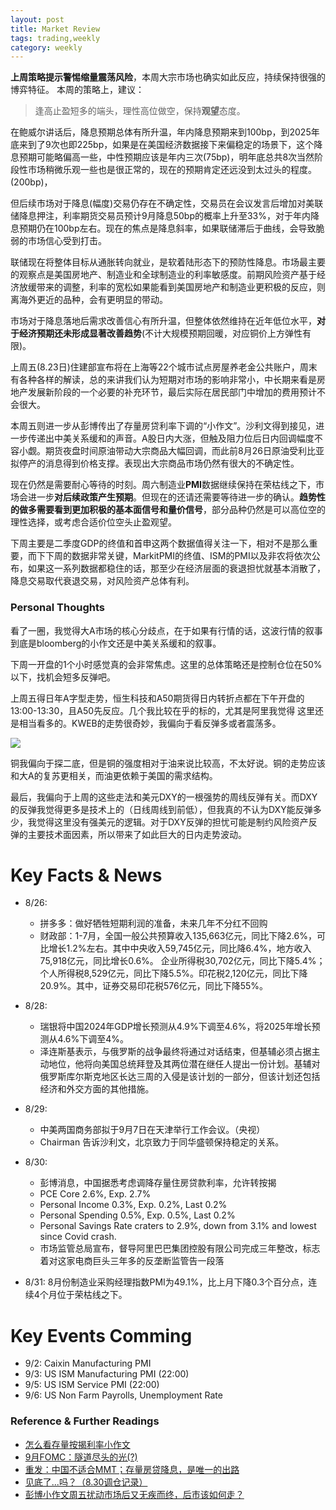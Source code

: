```yaml
---
layout: post
title: Market Review
tags: trading,weekly
category: weekly
---
```


**上周策略提示警惕缩量震荡风险**，本周大宗市场也确实如此反应，持续保持很强的博弈特征。
本周的策略上，建议：

> 逢高止盈短多的端头，理性高位做空，保持**观望**态度。

在鲍威尔讲话后，降息预期总体有所升温，年内降息预期来到100bp，到2025年底来到了9次也即225bp，如果是在美国经济数据接下来偏稳定的场景下，这个降息预期可能略偏高一些，中性预期应该是年内三次(75bp)，明年底总共8次当然阶段性市场稍微乐观一些也是很正常的，现在的预期肯定还远没到太过头的程度。(200bp)，

但后续市场对于降息(幅度)交易仍存在不确定性，交易员在会议发言后增加对美联储降息押注，利率期货交易员预计9月降息50bp的概率上升至33%，对于年内降息预期仍在100bp左右。现在的焦点是降息斜率，如果联储滞后于曲线，会导致脆弱的市场信心受到打击。

联储现在将整体目标从通胀转向就业，是软着陆形态下的预防性降息。市场最主要的观察点是美国房地产、制造业和全球制造业的利率敏感度。前期风险资产基于经济放缓带来的调整，利率的宽松如果能看到美国房地产和制造业更积极的反应，则离海外更近的品种，会有更明显的带动。

市场对于降息落地后需求改善信心有所升温，但整体依然维持在近年低位水平，**对于经济预期还未形成显著改善趋势**(不计大规模预期回暖，对应铜价上方弹性有限)。

上周五(8.23日)住建部宣布将在上海等22个城市试点房屋养老金公共账户，周末有各种各样的解读，总的来讲我们认为短期对市场的影响非常小，中长期来看是房地产发展新阶段的一个必要的补充环节，最后实际在居民部门中增加的费用预计不会很大。

本周五则进一步从彭博传出了存量房贷利率下调的“小作文”。沙利文得到接见，进一步传递出中美关系缓和的声音。A股日内大涨，但触及阻力位后日内回调幅度不容小觑。期货夜盘时间原油带动大宗商品大幅回调，而此前8月26日原油受利比亚拟停产的消息得到价格支撑。表现出大宗商品市场仍然有很大的不确定性。

现在仍然是需要耐心等待的时刻。周六制造业**PMI**数据继续保持在荣枯线之下，市场会进一步**对后续政策产生预期**。但现在的还请还需要等待进一步的确认。**趋势性的做多需要看到更加积极的基本面信号和量价信号**，部分品种仍然是可以高位空的理性选择，或考虑合适价位空头止盈观望。

下周主要是二季度GDP的终值和首申这两个数据值得关注一下，相对不是那么重要，而下下周的数据非常关键，MarkitPMI的终值、ISM的PMI以及非农将依次公布，如果这一系列数据都稳住的话，那至少在经济层面的衰退担忧就基本消散了，降息交易取代衰退交易，对风险资产总体有利。

### Personal Thoughts

看了一圈，我觉得大A市场的核心分歧点，在于如果有行情的话，这波行情的叙事到底是bloomberg的小作文还是中美关系缓和的叙事。

下周一开盘的1个小时感觉真的会非常焦虑。这里的总体策略还是控制仓位在50%以下，找机会短多反弹吧。

上周五得日年A字型走势，恒生科技和A50期货得日内转折点都在下午开盘的13:00-13:30，且A50先反应。几个我比较在乎的标的，尤其是阿里我觉得
这里还是相当看多的。KWEB的走势很奇妙，我偏向于看反弹多或者震荡多。

![](https://crsando.github.io/images/2024-09-01/kweb.png)

铜我偏向于探二底，但是铜的强度相对于油来说比较高，不太好说。铜的走势应该和大A的复苏更相关，而油更依赖于美国的需求结构。

最后，我偏向于上周的这些走法和美元DXY的一根强势的周线反弹有关。而DXY的反弹我觉得更多是技术上的（日线周线到前低），但我真的不认为DXY能反弹多少，我觉得这里没有强美元的逻辑。对于DXY反弹的担忧可能是制约风险资产反弹的主要技术面因素，所以带来了如此巨大的日内走势波动。

# Key Facts & News

- 8/26:
    - 拼多多：做好牺牲短期利润的准备，未来几年不分红不回购
    - 财政部：1-7月，全国一般公共预算收入135,663亿元，同比下降2.6%，可比增长1.2%左右。其中中央收入59,745亿元，同比降6.4%，地方收入75,918亿元，同比增长0.6%。 企业所得税30,702亿元，同比下降5.4%； 个人所得税8,529亿元，同比下降5.5%。印花税2,120亿元，同比下降20.9%。其中，证券交易印花税576亿元，同比下降55%。 

- 8/28: 
    - 瑞银将中国2024年GDP增长预测从4.9%下调至4.6%，将2025年增长预测从4.6%下调至4%。
    - 泽连斯基表示，与俄罗斯的战争最终将通过对话结束，但基辅必须占据主动地位，他将向美国总统拜登及其两位潜在继任人提出一份计划。基辅对俄罗斯库尔斯克地区长达三周的入侵是该计划的一部分，但该计划还包括经济和外交方面的其他措施。
- 8/29: 
    - 中美两国商务部拟于9月7日在天津举行工作会议。（央视）
    - Chairman 告诉沙利文，北京致力于同华盛顿保持稳定的关系。
- 8/30: 
    - 彭博消息，中国据悉考虑调降存量住房贷款利率，允许转按揭
    - PCE Core 2.6%, Exp. 2.7%
    - Personal Income 0.3%, Exp. 0.2%, Last 0.2%
    - Personal Spending 0.5%, Exp. 0.5%, Last 0.2%
    - Personal Savings Rate craters to 2.9%, down from 3.1% and lowest since Covid crash.
    - 市场监管总局宣布，督导阿里巴巴集团控股有限公司完成三年整改，标志着对这家电商巨头三年多的反垄断监管告一段落
- 8/31: 8月份制造业采购经理指数PMI为49.1%，比上月下降0.3个百分点，连续4个月位于荣枯线之下。

# Key Events Comming

- 9/2: Caixin Manufacturing PMI
- 9/3: US ISM Manufacturing PMI (22:00)
- 9/5: US ISM Service PMI (22:00)
- 9/6: US Non Farm Payrolls, Unemployment Rate


### Reference & Further Readings

- [怎么看存量按揭利率小作文](https://mp.weixin.qq.com/s/k2YqUP7fV7P-gMJjBQITjg)
- [9月FOMC：隧道尽头的光(?)](https://mp.weixin.qq.com/s/8OObK40BNZRuUf_N_y-B1w)
- [重发：中国不适合MMT；存量房贷降息，是唯一的出路](https://mp.weixin.qq.com/s/VVhrsQ0DbWSKMv1RNcleNg)
- [见底了...吗？（8.30调仓记录）](https://mp.weixin.qq.com/s/ol9Ogn2HUB-V6cl8v82wBw)
- [彭博小作文周五扰动市场后又无疾而终，后市该如何走？](https://mp.weixin.qq.com/s/FMXfnwxaHsdXXRkNIvJ70Q)